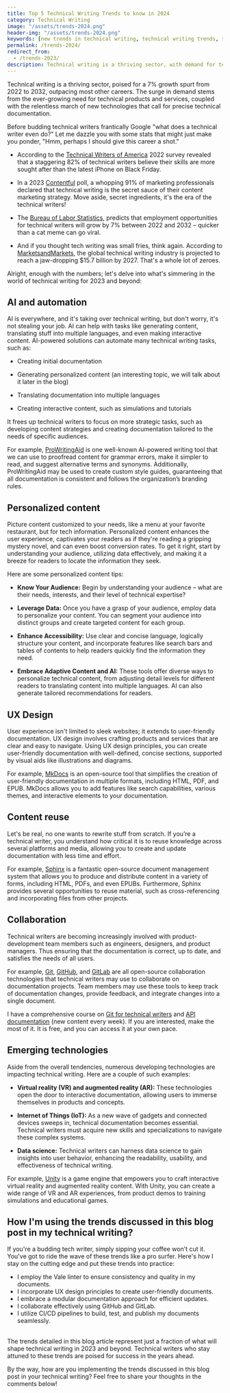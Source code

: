 ```yaml
---
title: Top 5 Technical Writing Trends to know in 2024
category: Technical Writing
image: "/assets/trends-2024.png"
header-img: "/assets/trends-2024.png"
keywords: [new trends in technical writing, technical writing trends, trends in technical writing, technical writing 2023, latest trends in technical writing, trends 2023, technical writing trends 2023, latest technical writing trends, AI and automation in technical writing, UX design for technical writing, content reuse in technical writing, collaboration in technical writing, emerging technologies in technical writing]
permalink: /trends-2024/
redirect_from:
  - /trends-2023/
description: Technical writing is a thriving sector, with demand for technical writers projected to grow 7% from 2022 to 2032. To stay ahead of the curve, technical writers need to be aware of the latest trends in the field. This blog post will discuss the top technical writing trends in 2023, including AI and automation, UX design, content reuse, collaboration, and emerging technologies.
---
```


Technical writing is a thriving sector, poised for a 7% growth spurt from 2022 to 2032, outpacing most other careers. The surge in demand stems from the ever-growing need for technical products and services, coupled with the relentless march of new technologies that call for precise technical documentation.

Before budding technical writers frantically Google "what does a technical writer even do?" Let me dazzle you with some stats that might just make you ponder, "Hmm, perhaps I should give this career a shot."

* According to the [Technical Writers of America](https://www.stc.org/publications/salary-database/) 2022 survey revealed that a staggering 82% of technical writers believe their skills are more sought after than the latest iPhone on Black Friday.

* In a 2023 [Contentful](https://www.contentful.com/blog/2023-content-marketing-trends/) poll, a whopping 91% of marketing professionals declared that technical writing is the secret sauce of their content marketing strategy. Move aside, secret ingredients, it's the era of the technical writers!

* The [Bureau of Labor Statistics](https://www.bls.gov/ooh/computer-and-mathematical-occupations/technical-writers.htm), predicts that employment opportunities for technical writers will grow by 7% between 2022 and 2032 – quicker than a cat meme can go viral.

* And if you thought tech writing was small fries, think again. According to [MarketsandMarkets](https://www.marketsandmarkets.com/Market-Reports/technical-writing-market-2022.html), the global technical writing industry is projected to reach a jaw-dropping $15.7 billion by 2027. That's a whole lot of zeroes.

<script async src="https://pagead2.googlesyndication.com/pagead/js/adsbygoogle.js?client=ca-pub-7149683584202371"
     crossorigin="anonymous"></script>
<!-- AddTitleOne -->
<ins class="adsbygoogle"
     style="display:block"
     data-ad-client="ca-pub-7149683584202371"
     data-ad-slot="7422872052"
     data-ad-format="auto"
     data-full-width-responsive="true"></ins>
<script>
     (adsbygoogle = window.adsbygoogle || []).push({});
</script>

Alright, enough with the numbers; let's delve into what's simmering in the world of technical writing for 2023 and beyond:

## AI and automation

AI is everywhere, and it's taking over technical writing, but don't worry, it's not stealing your job. AI can help with tasks like generating content, translating stuff into multiple languages, and even making interactive content. AI-powered solutions can automate many technical writing tasks, such as:

* Creating initial documentation

* Generating personalized content (an interesting topic, we will talk about it later in the blog)

* Translating documentation into multiple languages

* Creating interactive content, such as simulations and tutorials

It frees up technical writers to focus on more strategic tasks, such as developing content strategies and creating documentation tailored to the needs of specific audiences.

For example, [ProWritingAid](https://prowritingaid.com/) is one well-known AI-powered writing tool that we can use to proofread content for grammar errors, make it simpler to read, and suggest alternative terms and synonyms. Additionally, ProWritingAid may be used to create custom style guides, guaranteeing that all documentation is consistent and follows the organization’s branding rules.

## Personalized content

Picture content customized to your needs, like a menu at your favorite restaurant, but for tech information. Personalized content enhances the user experience, captivates your readers as if they're reading a gripping mystery novel, and can even boost conversion rates. To get it right, start by understanding your audience, utilizing data effectively, and making it a breeze for readers to locate the information they seek.

Here are some personalized content tips:

* **Know Your Audience:** Begin by understanding your audience – what are their needs, interests, and their level of technical expertise?

* **Leverage Data:** Once you have a grasp of your audience, employ data to personalize your content. You can segment your audience into distinct groups and create targeted content for each group.

* **Enhance Accessibility:** Use clear and concise language, logically structure your content, and incorporate features like search bars and tables of contents to help readers quickly find the information they need.

* **Embrace Adaptive Content and AI:** These tools offer diverse ways to personalize technical content, from adjusting detail levels for different readers to translating content into multiple languages. AI can also generate tailored recommendations for readers.

## UX Design

User experience isn't limited to sleek websites; it extends to user-friendly documentation. UX design involves crafting products and services that are clear and easy to navigate. Using UX design principles, you can create user-friendly documentation with well-defined, concise sections, supported by visual aids like illustrations and diagrams.

For example, [MkDocs](https://www.mkdocs.org/) is an open-source tool that simplifies the creation of user-friendly documentation in multiple formats, including HTML, PDF, and EPUB. MkDocs allows you to add features like search capabilities, various themes, and interactive elements to your documentation.

## Content reuse

Let's be real, no one wants to rewrite stuff from scratch. If you’re a technical writer, you understand how critical it is to reuse knowledge across several platforms and media, allowing you to create and update documentation with less time and effort.

For example, [Sphinx](https://www.sphinx-doc.org/) is a fantastic open-source document management system that allows you to produce and distribute content in a variety of forms, including HTML, PDFs, and even EPUBs. Furthermore, Sphinx provides several opportunities to reuse material, such as cross-referencing and incorporating files from other projects.

## Collaboration

Technical writers are becoming increasingly involved with product-development team members such as engineers, designers, and product managers. Thus ensuring that the documentation is correct, up to date, and satisfies the needs of all users.

For example, [Git](https://git-scm.com/), [GitHub](https://github.com/), and [GitLab](https://gitlab.com/) are all open-source collaboration technologies that technical writers may use to collaborate on documentation projects. Team members may use these tools to keep track of documentation changes, provide feedback, and integrate changes into a single document.

I have a comprehensive course on [Git for technical writers](https://beingtechnicalwriter.com/gitfortechnicalwriters/) and [API documentation](https://beingtechnicalwriter.com/apidocumentation/) (new content every week). If you are interested, make the most of it. It is free, and you can access it at your own pace.

## Emerging technologies
Aside from the overall tendencies, numerous developing technologies are impacting technical writing. Here are a couple of such examples:

* **Virtual reality (VR) and augmented reality (AR):** These technologies open the door to interactive documentation, allowing users to immerse themselves in products and concepts.

* **Internet of Things (IoT):** As a new wave of gadgets and connected devices sweeps in, technical documentation becomes essential. Technical writers must acquire new skills and specializations to navigate these complex systems.

* **Data science:** Technical writers can harness data science to gain insights into user behavior, enhancing the readability, usability, and effectiveness of technical writing.

For example, [Unity](https://unity.com/) is a game engine that empowers you to craft interactive virtual reality and augmented reality content. With Unity, you can create a wide range of VR and AR experiences, from product demos to training simulations and educational games.

## How I'm using the trends discussed in this blog post in my technical writing?

If you're a budding tech writer, simply sipping your coffee won't cut it. You've got to ride the wave of these trends like a pro surfer. Here's how I stay on the cutting edge and put these trends into practice:

* I employ the Vale linter to ensure consistency and quality in my documents.
* I incorporate UX design principles to create user-friendly documents.
* I embrace a modular documentation approach for efficient updates.
* I collaborate effectively using GitHub and GitLab.
* I utilize CI/CD pipelines to build, test, and publish my documents seamlessly.

<br>
The trends detailed in this blog article represent just a fraction of what will shape technical writing in 2023 and beyond. Technical writers who stay attuned to these trends are poised for success in the years ahead.


By the way, how are you implementing the trends discussed in this blog post in your technical writing? Feel free to share your thoughts in the comments below!